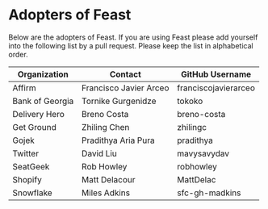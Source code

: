 # Adopters of Feast

Below are the adopters of Feast. If you are using Feast please add
yourself into the following list by a pull request. Please keep the list in
alphabetical order.

| Organization | Contact | GitHub Username |
| ------------ | ------- | ------- | 
| Affirm  | Francisco Javier Arceo | franciscojavierarceo |
| Bank of Georgia | Tornike Gurgenidze | tokoko | 
| Delivery Hero | Breno Costa | breno-costa |
| Get Ground | Zhiling Chen | zhilingc | 
| Gojek  | Pradithya Aria Pura | pradithya |
| Twitter  | David Liu | mavysavydav|
| SeatGeek | Rob Howley | robhowley |
| Shopify  | Matt Delacour | MattDelac |
| Snowflake | Miles Adkins | sfc-gh-madkins | 

